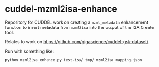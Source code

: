 # cuddel-mzml2isa-enhance

Repository for CUDDEL work on creating a `mzml_metadata` enhancement function to insert metadata from `mzml2isa` into the output of the ISA Create tool.

Relates to work on https://github.com/gigascience/cuddel-gsk-dataset/

Run with something like:
```
python mzml2isa_enhance.py test-isa/ tmp/ mzml2isa_mapping.json
```
